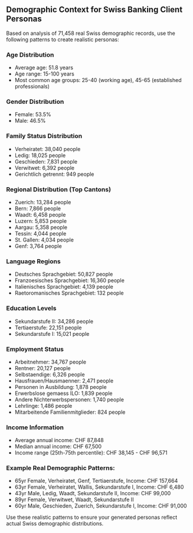 
## Demographic Context for Swiss Banking Client Personas

Based on analysis of 71,458 real Swiss demographic records, use the following patterns to create realistic personas:

### Age Distribution
- Average age: 51.8 years
- Age range: 15-100 years
- Most common age groups: 25-40 (working age), 45-65 (established professionals)

### Gender Distribution
- Female: 53.5%
- Male: 46.5%

### Family Status Distribution
- Verheiratet: 38,040 people
- Ledig: 18,025 people
- Geschieden: 7,831 people
- Verwitwet: 6,392 people
- Gerichtlich getrennt: 949 people

### Regional Distribution (Top Cantons)
- Zuerich: 13,284 people
- Bern: 7,866 people
- Waadt: 6,458 people
- Luzern: 5,853 people
- Aargau: 5,358 people
- Tessin: 4,044 people
- St. Gallen: 4,034 people
- Genf: 3,764 people

### Language Regions
- Deutsches Sprachgebiet: 50,827 people
- Franzoesisches Sprachgebiet: 16,360 people
- Italienisches Sprachgebiet: 4,139 people
- Raetoromanisches Sprachgebiet: 132 people

### Education Levels
- Sekundarstufe II: 34,286 people
- Tertiaerstufe: 22,151 people
- Sekundarstufe I: 15,021 people

### Employment Status
- Arbeitnehmer: 34,767 people
- Rentner: 20,127 people
- Selbstaendige: 6,326 people
- Hausfrauen/Hausmaenner: 2,471 people
- Personen in Ausbildung: 1,878 people
- Erwerbslose gemaess ILO: 1,839 people
- Andere Nichterwerbspersonen: 1,740 people
- Lehrlinge: 1,486 people
- Mitarbeitende Familienmitglieder: 824 people

### Income Information
- Average annual income: CHF 87,848
- Median annual income: CHF 67,500
- Income range (25th-75th percentile): CHF 38,145 - CHF 96,571

### Example Real Demographic Patterns:
- 65yr Female, Verheiratet, Genf, Tertiaerstufe, Income: CHF 157,664
- 63yr Female, Verheiratet, Wallis, Sekundarstufe I, Income: CHF 6,480
- 43yr Male, Ledig, Waadt, Sekundarstufe II, Income: CHF 99,000
- 89yr Female, Verwitwet, Waadt, Sekundarstufe II
- 60yr Male, Geschieden, Zuerich, Sekundarstufe I, Income: CHF 91,000

Use these realistic patterns to ensure your generated personas reflect actual Swiss demographic distributions.
